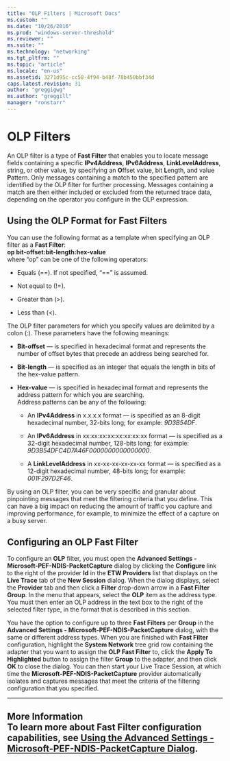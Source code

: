 ```yaml
---
title: "OLP Filters | Microsoft Docs"
ms.custom: ""
ms.date: "10/26/2016"
ms.prod: "windows-server-threshold"
ms.reviewer: ""
ms.suite: ""
ms.technology: "networking"
ms.tgt_pltfrm: ""
ms.topic: "article"
ms.locale: "en-us"
ms.assetid: 3271d95c-cc58-4f94-b48f-78b450bbf34d
caps.latest.revision: 31
author: "greggigwg"
ms.author: "greggill"
manager: "ronstarr"
---
```

# OLP Filters
An OLP filter is a type of **Fast Filter** that enables you to locate message fields containing a specific **IPv4Address**, **IPv6Address**, **LinkLevelAddress**, string, or other value, by specifying an **O**ffset value,  bit **L**ength, and value **P**attern.  Only messages containing a match to the specified pattern are identified by the OLP filter for further processing.  Messages containing a match are then either included or excluded from the returned trace data, depending on the operator you configure in the OLP expression.  
  
## Using the OLP Format for Fast Filters  
 You can use the following format as a template when specifying an OLP filter as a **Fast Filter**:  
**op bit-offset:bit-length:hex-value**  
where “op” can be one of the following operators:  
  
-   Equals (==).  If not specified, “==” is assumed.  
  
-   Not equal to (!=).  
  
-   Greater than (>).  
  
-   Less than (<).  
  
 The OLP filter parameters for which you specify values are delimited by a colon (:).  These parameters have the following meanings:  
  
-   **Bit-offset** — is specified in hexadecimal format and represents the number of offset bytes that precede an address being searched for.  
  
-   **Bit-length** — is specified as an integer that equals the length in bits of the hex-value pattern.  
  
-   **Hex-value** — is specified in hexadecimal format and represents the address pattern for which you are searching.   
    Address patterns can be any of the following:  
  
    -   An **IPv4Address** in x.x.x.x format — is specified as an 8-digit hexadecimal number, 32-bits long; for example: *9D3B54DF*.  
  
    -   An **IPv6Address** in xx:xx:xx:xx:xx:xx:xx:xx format — is specified as a 32-digit hexadecimal number, 128-bits long; for example:  *9D3B54DFC4D7A46F0000000000000000*.  
  
    -   A **LinkLevelAddress** in xx-xx-xx-xx-xx-xx format — is specified as a 12-digit hexadecimal number, 48-bits long; for example: *001F297D2F46*.  
  
 By using an OLP filter, you can be very specific and granular about pinpointing messages that meet the filtering criteria that you define. This can have a big impact on reducing the amount of traffic you capture and improving performance, for example, to minimize the effect of a capture on a busy server.  
  
## Configuring an OLP Fast Filter  
 To configure an **OLP** filter, you must open the **Advanced Settings - Microsoft-PEF-NDIS-PacketCapture** dialog by clicking the **Configure** link to the right of the provider **Id** in the **ETW Providers** list that displays on the **Live Trace** tab of the **New Session** dialog. When the dialog displays, select the **Provider** tab and then click a **Filter** drop-down arrow in a **Fast Filter Group**. In the menu that appears, select the **OLP** item as the address type. You must then enter an OLP address in the text box to the right of the selected filter type, in the format that is described in this section.  
  
 You have the option to configure up to three **Fast Filters** per **Group** in the **Advanced Settings - Microsoft-PEF-NDIS-PacketCapture** dialog, with the same or different address types. When you are finished with **Fast Filter** configuration, highlight the **System Network** tree grid row containing the adapter that you want to assign the **OLP Fast Filter** to, click the **Apply To Highlighted** button to assign the filter **Group** to the adapter, and then click **OK** to close the dialog. You can then start your Live Trace Session, at which time the **Microsoft-PEF-NDIS-PacketCapture** provider automatically isolates and captures messages that meet the criteria of the filtering configuration that you specified.  
  
---  
  
 **More Information**   
 **To learn more** about **Fast Filter** configuration capabilities, see [Using the Advanced Settings - Microsoft-PEF-NDIS-PacketCapture Dialog](using-the-advanced-settings-microsoft-pef-ndis-packetcapture-dialog.md).   
---